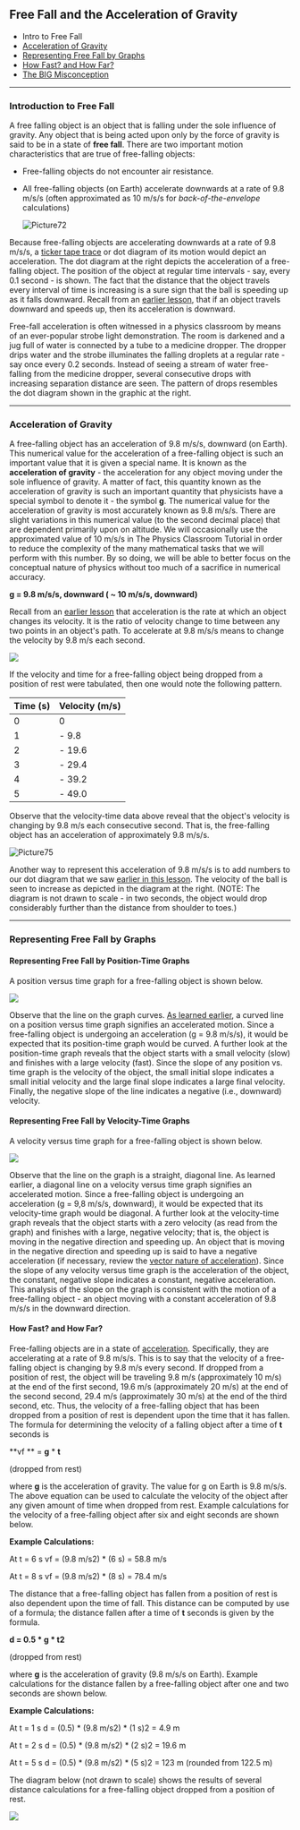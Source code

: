 ## Free Fall and the Acceleration of Gravity

- Intro to Free Fall
- [Acceleration of Gravity](https://www.physicsclassroom.com/class/1DKin/Lesson-5/Acceleration-of-Gravity)
- [Representing Free Fall by Graphs](https://www.physicsclassroom.com/class/1DKin/Lesson-5/Representing-Free-Fall-by-Graphs)
- [How Fast? and How Far?](https://www.physicsclassroom.com/class/1DKin/Lesson-5/How-Fast-and-How-Far)
- [The BIG Misconception](https://www.physicsclassroom.com/class/1DKin/Lesson-5/The-Big-Misconception)

---

### **Introduction to Free Fall**

A free falling object is an object that is falling under the sole influence of gravity. Any object that is being acted upon only by the force of gravity is said to be in a state of  **free fall**. There are two important motion characteristics that are true of free-falling objects:

- Free-falling objects do not encounter air resistance.

- All free-falling objects (on Earth) accelerate downwards at a rate of 9.8 m/s/s (often approximated as 10 m/s/s for _back-of-the-envelope_ calculations)

  ![Picture72](/images/topics/kinematics/Picture72.gif)

Because free-falling objects are accelerating downwards at a rate of 9.8 m/s/s, a [ticker tape trace](http://www.physicsclassroom.com/Class/1DKin/U1L2b.cfm) or dot diagram of its motion would depict an acceleration. The dot diagram at the right depicts the acceleration of a free-falling object. The position of the object at regular time intervals - say, every 0.1 second - is shown. The fact that the distance that the object travels every interval of time is increasing is a sure sign that the ball is speeding up as it falls downward. Recall from an [earlier lesson](http://www.physicsclassroom.com/Class/1DKin/U1L1e.cfm), that if an object travels downward and speeds up, then its acceleration is downward.

Free-fall acceleration is often witnessed in a physics classroom by means of an ever-popular strobe light demonstration. The room is darkened and a jug full of water is connected by a tube to a medicine dropper. The dropper drips water and the strobe illuminates the falling droplets at a regular rate - say once every 0.2 seconds. Instead of seeing a stream of water free-falling from the medicine dropper, several consecutive drops with increasing separation distance are seen. The pattern of drops resembles the dot diagram shown in the graphic at the right.

---

### **Acceleration of Gravity**

A free-falling object has an acceleration of 9.8 m/s/s, downward (on Earth). This numerical value for the acceleration of a free-falling object is such an important value that it is given a special name. It is known as the  **acceleration of gravity**  - the acceleration for any object moving under the sole influence of gravity. A matter of fact, this quantity known as the acceleration of gravity is such an important quantity that physicists have a special symbol to denote it - the symbol  **g**. The numerical value for the acceleration of gravity is most accurately known as 9.8 m/s/s. There are slight variations in this numerical value (to the second decimal place) that are dependent primarily upon on altitude. We will occasionally use the approximated value of 10 m/s/s in The Physics Classroom Tutorial in order to reduce the complexity of the many mathematical tasks that we will perform with this number. By so doing, we will be able to better focus on the conceptual nature of physics without too much of a sacrifice in numerical accuracy.

**g = 9.8 m/s/s, downward
( ~ 10 m/s/s, downward)**

Recall from an [earlier lesson](http://www.physicsclassroom.com/Class/1DKin/U1L1e.cfm) that acceleration is the rate at which an object changes its velocity. It is the ratio of velocity change to time between any two points in an object's path. To accelerate at 9.8 m/s/s means to change the velocity by 9.8 m/s each second.

![](/images/topics/kinematics/Picture71.gif)

If the velocity and time for a free-falling object being dropped from a position of rest were tabulated, then one would note the following pattern.

| **Time (s)** | **Velocity (m/s)** |
| ------------ | ------------------ |
| 0            | 0                  |
| 1            | - 9.8              |
| 2            | - 19.6             |
| 3            | - 29.4             |
| 4            | - 39.2             |
| 5            | - 49.0             |

Observe that the velocity-time data above reveal that the object's velocity is changing by 9.8 m/s each consecutive second. That is, the free-falling object has an acceleration of approximately 9.8 m/s/s.

![Picture75](/images/topics/kinematics/Picture75.gif)

Another way to represent this acceleration of 9.8 m/s/s is to add numbers to our dot diagram that we saw [earlier in this lesson](http://www.physicsclassroom.com/Class/1DKin/U1L5a.cfm). The velocity of the ball is seen to increase as depicted in the diagram at the right. (NOTE: The diagram is not drawn to scale - in two seconds, the object would drop considerably further than the distance from shoulder to toes.)

---

### Representing Free Fall by Graphs

#### **Representing Free Fall by Position-Time Graphs**

A position versus time graph for a free-falling object is shown below.

![](/images/topics/kinematics/Picture73.gif)

Observe that the line on the graph curves. [As learned earlier](http://www.physicsclassroom.com/Class/1DKin/U1L3a.cfm#Curve), a curved line on a position versus time graph signifies an accelerated motion. Since a free-falling object is undergoing an acceleration (g = 9.8 m/s/s), it would be expected that its position-time graph would be curved. A further look at the position-time graph reveals that the object starts with a small velocity (slow) and finishes with a large velocity (fast). Since the slope of any position vs. time graph is the velocity of the object, the small initial slope indicates a small initial velocity and the large final slope indicates a large final velocity. Finally, the negative slope of the line indicates a negative (i.e., downward) velocity.

#### **Representing Free Fall by Velocity-Time Graphs**

A velocity versus time graph for a free-falling object is shown below.

![](/images/topics/kinematics/Picture74.gif)

Observe that the line on the graph is a straight, diagonal line. As learned earlier, a diagonal line on a velocity versus time graph signifies an accelerated motion. Since a free-falling object is undergoing an acceleration (g = 9,8 m/s/s, downward), it would be expected that its velocity-time graph would be diagonal. A further look at the velocity-time graph reveals that the object starts with a zero velocity (as read from the graph) and finishes with a large, negative velocity; that is, the object is moving in the negative direction and speeding up. An object that is moving in the negative direction and speeding up is said to have a negative acceleration (if necessary, review the [vector nature of acceleration](http://www.physicsclassroom.com/Class/1DKin/U1L1e.cfm#Thumb)). Since the slope of any velocity versus time graph is the acceleration of the object, the constant, negative slope indicates a constant, negative acceleration. This analysis of the slope on the graph is consistent with the motion of a free-falling object - an object moving with a constant acceleration of 9.8 m/s/s in the downward direction.

#### How Fast? and How Far?

Free-falling objects are in a state of [acceleration](http://www.physicsclassroom.com/Class/1DKin/U1L1e.cfm). Specifically, they are accelerating at a rate of 9.8 m/s/s. This is to say that the velocity of a free-falling object is changing by 9.8 m/s every second. If dropped from a position of rest, the object will be traveling 9.8 m/s (approximately 10 m/s) at the end of the first second, 19.6 m/s (approximately 20 m/s) at the end of the second second, 29.4 m/s (approximately 30 m/s) at the end of the third second, etc. Thus, the velocity of a free-falling object that has been dropped from a position of rest is dependent upon the time that it has fallen. The formula for determining the velocity of a falling object after a time of  **t**  seconds is

**vf ** = **g** * **t**

(dropped from rest)


where  **g**  is the acceleration of gravity. The value for g on Earth is 9.8 m/s/s. The above equation can be used to calculate the velocity of the object after any given amount of time when dropped from rest. Example calculations for the velocity of a free-falling object after six and eight seconds are shown below.

**Example Calculations:**

At t = 6 s
vf = (9.8 m/s2) \* (6 s) = 58.8 m/s

At t = 8 s
vf = (9.8 m/s2) \* (8 s) = 78.4 m/s

The distance that a free-falling object has fallen from a position of rest is also dependent upon the time of fall. This distance can be computed by use of a formula; the distance fallen after a time of  **t**  seconds is given by the formula.

**d = 0.5 \* g \* t2**

(dropped from rest)


where  **g**  is the acceleration of gravity (9.8 m/s/s on Earth). Example calculations for the distance fallen by a free-falling object after one and two seconds are shown below.

**Example Calculations:**

At t = 1 s
d = (0.5) \* (9.8 m/s2) \* (1 s)2 = 4.9 m

At t = 2 s
d = (0.5) \* (9.8 m/s2) \* (2 s)2 = 19.6 m

At t = 5 s
d = (0.5) \* (9.8 m/s2) \* (5 s)2 = 123 m
(rounded from 122.5 m)

The diagram below (not drawn to scale) shows the results of several distance calculations for a free-falling object dropped from a position of rest.

![](/images/topics/kinematics/Picture75.gif)
